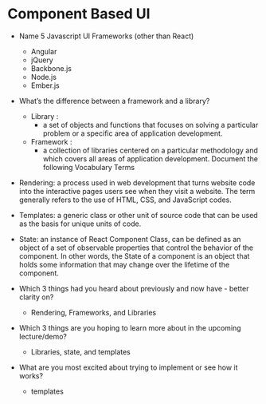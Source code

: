 # Component Based UI

- Name 5 Javascript UI Frameworks (other than React)
   - Angular
    - jQuery
    - Backbone.js
    - Node.js
    - Ember.js

- What’s the difference between a framework and a library?
    - Library :
        - a set of objects and functions that focuses on solving a particular problem or a specific area of application development.
    - Framework :
        - a collection of libraries centered on a particular methodology and which covers all areas of application development.
Document the following Vocabulary Terms

- Rendering: a process used in web development that turns website code into the interactive pages users see when they visit a website. The term generally refers to the use of HTML, CSS, and JavaScript codes.
- Templates: a generic class or other unit of source code that can be used as the basis for unique units of code.
- State: an instance of React Component Class, can be defined as an object of a set of observable properties that control the behavior of the component. In other words, the State of a component is an object that holds some information that may change over the lifetime of the component.

- Which 3 things had you heard about previously and now have - better clarity on?
    - Rendering, Frameworks, and Libraries
- Which 3 things are you hoping to learn more about in the upcoming lecture/demo?
    - Libraries, state, and templates 
- What are you most excited about trying to implement or see how it works?
    - templates
